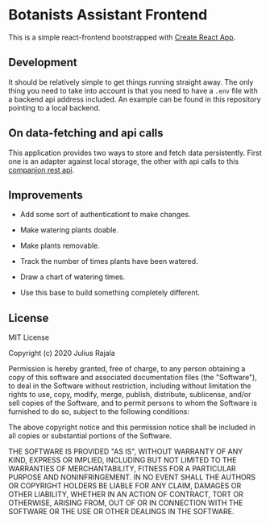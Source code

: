 # Botanists Assistant Frontend

This is a simple react-frontend bootstrapped with [Create React App](https://github.com/facebook/create-react-app).

## Development

It should be relatively simple to get things running straight away. The only thing you need to take into account is that you need to have a `.env` file with a backend api address included. An example can be found in this repository pointing to a local backend.

## On data-fetching and api calls

This application provides two ways to store and fetch data persistently. First one is an adapter against local storage, the other with api calls to this [companion rest api](https://github.com/juliusrajala/plant-backend).

## Improvements

- Add some sort of authenticationt to make changes.
- Make watering plants doable.
- Make plants removable.
- Track the number of times plants have been watered.
- Draw a chart of watering times.

- Use this base to build something completely different.

## License

MIT License

Copyright (c) 2020 Julius Rajala

Permission is hereby granted, free of charge, to any person obtaining a copy
of this software and associated documentation files (the "Software"), to deal
in the Software without restriction, including without limitation the rights
to use, copy, modify, merge, publish, distribute, sublicense, and/or sell
copies of the Software, and to permit persons to whom the Software is
furnished to do so, subject to the following conditions:

The above copyright notice and this permission notice shall be included in all
copies or substantial portions of the Software.

THE SOFTWARE IS PROVIDED "AS IS", WITHOUT WARRANTY OF ANY KIND, EXPRESS OR
IMPLIED, INCLUDING BUT NOT LIMITED TO THE WARRANTIES OF MERCHANTABILITY,
FITNESS FOR A PARTICULAR PURPOSE AND NONINFRINGEMENT. IN NO EVENT SHALL THE
AUTHORS OR COPYRIGHT HOLDERS BE LIABLE FOR ANY CLAIM, DAMAGES OR OTHER
LIABILITY, WHETHER IN AN ACTION OF CONTRACT, TORT OR OTHERWISE, ARISING FROM,
OUT OF OR IN CONNECTION WITH THE SOFTWARE OR THE USE OR OTHER DEALINGS IN THE
SOFTWARE.
